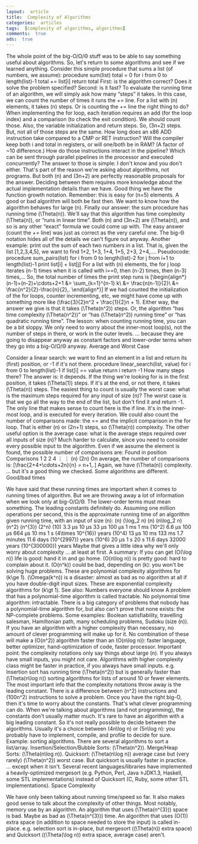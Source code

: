 ```yaml
---
layout:  article
title:  Complexity of Algorithms
categories:  articles
tags:  [complexity of algorithms, algorithms]
comments:  true
ads:  true
---
```


The whole point of the big-O/Ω/Θ stuff was to be able to say something useful about algorithms.
So, let's return to some algorithms and see if we learned anything.
Consider this simple procedure that sums a list (of numbers, we assume):
procedure sum(list)
    total = 0
    for i from 0 to length(list)-1
        total += list[i]
    return total
First: is the algorithm correct? Does it solve the problem specified?
Second: is it fast?
To evaluate the running time of an algorithm, we will simply ask how many “steps” it takes.
In this case, we can count the number of times it runs the += line.
For a list with \(n\) elements, it takes \(n\) steps.
Or is counting the += line the right thing to do?
When implementing the for loop, each iteration requires an add (for the loop index) and a comparison (to check the exit condition). We should count those.
Also, the variable initialization and return steps.
So, \(3n+2\) steps.
But, not all of those steps are the same.
How long does an x86 ADD instruction take compared to a CMP or RET instruction?
Will the compiler keep both i and total in registers, or will one/both be in RAM? (A factor of ~10 difference.)
How do those instructions interact in the pipeline? Which can be sent through parallel pipelines in the processor and executed concurrently?
The answer to those is simple: I don't know and you don't either.
That's part of the reason we're asking about algorithms, not programs.
But both \(n\) and \(3n+2\) are perfectly reasonable proposals for the answer.
Deciding between them requires more knowledge about the actual implementation details than we have.
Good thing we have the function growth notation.
Remember: this is easy for \(n=5\) elements. A good or bad algorithm will both be fast then.
We want to know how the algorithm behaves for large \(n\).
Finally our answer: the sum procedure has running time \(\Theta(n)\).
We'll say that this algorithm has time complexity \(\Theta(n)\), or “runs in linear time”.
Both \(n\) and \(3n+2\) are \(\Theta(n)\), and so is any other “exact” formula we could come up with.
The easy answer (count the += line) was just as correct as the very careful one.
The big-Θ notation hides all of the details we can't figure out anyway.
Another example: print out the sum of each two numbers in a list.
That is, given the list [1,2,3,4,5], we want to find 1+2, 1+3, 1+4, 1+5, 2+3, 2+4,….
Pseudocode:
procedure sum_pairs(list)
    for i from 0 to length(list)-2
        for j from i+1 to length(list)-1
            print list[i] + list[j]
For a list with \(n\) elements, the for j loop iterates \(n-1\) times when it is called with i==0, then \(n-2\) times, then \(n-3\) times,…
So, the total number of times the print step runs is \[\begin{align*} (n-1)+(n-2)+\cdots+2+1 &= \sum_{k=1}^{n-1} k\\ &= \frac{n(n-1)}{2}\\ &= \frac{n^2}{2}-\frac{n}{2}\,. \end{align*}\]
If we had counted the initialization of the for loops, counter incrementing, etc, we might have come up with something more like \(\frac{3}{2}n^2 + \frac{1}{2}n + 1\).
Either way, the answer we give is that it takes \(\Theta(n^2)\) steps.
Or, the algorithm “has time complexity \(\Theta(n^2)\)” or “has \(\Theta(n^2)\) running time” or “has quadratic running time”.
The lesson: when counting running time, you can be a bit sloppy.
We only need to worry about the inner-most loop(s), not the number of steps in there, or work in the outer levels.
… because they are going to disappear anyway as constant factors and lower-order terms when they go into a big-O/Ω/Θ anyway.
Average and Worst Case

Consider a linear search: we want to find an element in a list and return its (first) position, or -1 if it's not there.
procedure linear_search(list, value)
    for i from 0 to length(list)-1
        if list[i] == value
            return i
    return -1
How many steps there?
The answer is: it depends.
If the thing we're looking for is in the first position, it takes \(\Theta(1)\) steps.
If it's at the end, or not there, it takes \(\Theta(n)\) steps.
The easiest thing to count is usually the worst case: what is the maximum steps required for any input of size \(n\)?
The worst case is that we go all the way to the end of the list, but don't find it and return -1.
The only line that makes sense to count here is the if line. It's in the inner-most loop, and is executed for every iteration.
We could also count the number of comparisons made: the == and the implicit comparison in the for loop.
That is either \(n\) or \(2n+1\) steps, so \(\Theta(n)\) complexity.
The other useful option is the average case: what is the average steps required over all inputs of size \(n\)?
Much harder to calculate, since you need to consider every possible input to the algorithm.
Even if we assume the element is found, the possible number of comparisons are:
Found in position	Comparisons
1	2
2	4
⋮	⋮
\(n\)	\(2n\)
On average, the number of comparisons is: \[\frac{2+4+\cdots+2n}{n} = n+1\,.\]
Again, we have \(\Theta(n)\) complexity.
… but it's a good thing we checked. Some algorithms are different.
Good/bad times

We have said that these running times are important when it comes to running times of algorithm.
But we are throwing away a lot of information when we look only at big-O/Ω/Θ.
The lower-order terms must mean something.
The leading constants definitely do.
Assuming one million operations per second, this is the approximate running time of an algorithm given running time, with an input of size \(n\):
\(n\)	\(\log_2 n\)	\(n\)	\(n\log_2 n\)	\(n^2\)	\(n^{3}\)	\(2^n\)
\(10\)	3.3 μs	10 μs	33 μs	100 μs	1 ms	1 ms
\(10^2\)	6.6 μs	100 μs	664 μs	10 ms	1 s	\(4\times 10^{16}\) years
\(10^4\)	13 μs	10 ms	133 ms	1.7 minutes	11.6 days	\(10^{2997}\) years
\(10^6\)	20 μs	1 s	20 s	11.6 days	32000 years	\(10^{300000}\) years
Maybe that gives a little idea why we'll only worry about complexity
… at least at first.
A summary:
If you can get \(O(\log n)\) life is good: hand it in and go home.
\(O(n\log n)\) is pretty good: hard to complain about it.
\(O(n^k)\) could be bad, depending on \(k\): you won't be solving huge problems. These are polynomial complexity algorithms for \(k\ge 1\).
\(\Omega(k^n)\) is a disaster: almost as bad as no algorithm at all if you have double-digit input sizes. These are exponential complexity algorithms for \(k\gt 1\).
See also: Numbers everyone should know
A problem that has a polynomial-time algorithm is called tractable.
No polynomial time algorithm: intractable.
There is a big category of problems that nobody has a polynomial-time algorithm for, but also can't prove that none exists: the NP-complete problems.
Some examples: Boolean satisfiability, travelling salesman, Hamiltonian path, many scheduling problems, Sudoku (size \(n\)).
If you have an algorithm with a higher complexity than necessary, no amount of clever programming will make up for it.
No combination of these will make a \(O(n^2)\) algorithm faster than an \(O(n\log n)\): faster language, better optimizer, hand-optimization of code, faster processor.
Important point: the complexity notations only say things about large \(n\).
If you always have small inputs, you might not care.
Algorithms with higher complexity class might be faster in practice, if you always have small inputs.
e.g. Insertion sort has running time \(\Theta(n^2)\) but is generally faster than \(\Theta(n\log n)\) sorting algorithms for lists of around 10 or fewer elements.
The most important info that the complexity notations throw away is the leading constant.
There is a difference between \(n^2\) instructions and \(100n^2\) instructions to solve a problem.
Once you have the right big-O, then it's time to worry about the constants.
That's what clever programming can do.
When we're talking about algorithms (and not programming), the constants don't usually matter much.
It's rare to have an algorithm with a big leading constant.
So it's not really possible to decide between the algorithms.
Usually it's a choice between \(4n\log n\) or \(5n\log n\): you probably have to implement, compile, and profile to decide for sure.
Example: sorting algorithms. There are several algorithms to sort a list/array.
Insertion/Selection/Bubble Sorts: \(\Theta(n^2)\).
Merge/Heap Sorts: \(\Theta(n\log n)\).
Quicksort: \(\Theta(n\log n)\) average case but (very rarely) \(\Theta(n^2)\) worst case.
But quicksort is usually faster in practice.
… except when it isn't.
Several recent languages/libraries have implemented a heavily-optimized mergesort (e.g. Python, Perl, Java ≥JDK1.3, Haskell, some STL implementations) instead of Quicksort (C, Ruby, some other STL implementations).
Space Complexity

We have only been talking about running time/speed so far.
It also makes good sense to talk about the complexity of other things.
Most notably, memory use by an algorithm.
An algorithm that uses \(\Theta(n^{3})\) space is bad. Maybe as bad as \(\Theta(n^{3})\) time.
An algorithm that uses \(O(1)\) extra space (in addition to space needed to store the input) is called in-place.
e.g. selection sort is in-place, but mergesort (\(\Theta(n)\) extra space) and Quicksort (\(\Theta(\log n)\) extra space, average case) aren't.
